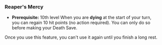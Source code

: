 ### Reaper's Mercy
- **Prerequisite:** 10th level
When you are **dying** at the start of your turn, you can regain 10 hit points (no action required).
You can only do so before making your Death Save.

Once you use this feature, you can't use it again until you finish a long rest.
